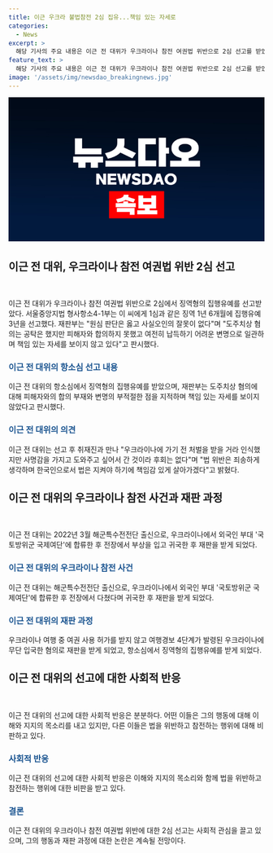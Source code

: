 ```yaml
---
title: 이근 우크라 불법참전 2심 집유...책임 있는 자세로
categories:
  - News
excerpt: >
  해당 기사의 주요 내용은 이근 전 대위가 우크라이나 참전 여권법 위반으로 2심 선고를 받았고, 징역형의 집행유예를 받은 것으로 전해졌다. 이근 전 대위는 여권법 위반과 특정범죄가중처벌법상 도주치상 혐의로 재판을 받았으며, 재판부는 그의 변명을 납득하기 어렵다는 판시를 내렸다. 이근 전 대위는 우크라이나에 가기 전 처벌을 인식하고 있었지만 사명감을 가지고 돕고 싶어서 간 것이며, 법 위반을 죄송하게 생각하며 책임감 있게 살아갈 것이라고 밝혔다.
feature_text: >
  해당 기사의 주요 내용은 이근 전 대위가 우크라이나 참전 여권법 위반으로 2심 선고를 받았고, 징역형의 집행유예를 받은 것으로 전해졌다. 이근 전 대위는 여권법 위반과 특정범죄가중처벌법상 도주치상 혐의로 재판을 받았으며, 재판부는 그의 변명을 납득하기 어렵다는 판시를 내렸다. 이근 전 대위는 우크라이나에 가기 전 처벌을 인식하고 있었지만 사명감을 가지고 돕고 싶어서 간 것이며, 법 위반을 죄송하게 생각하며 책임감 있게 살아갈 것이라고 밝혔다.
image: '/assets/img/newsdao_breakingnews.jpg'
---
```


<p><img src="/assets/img/newsdao_breakingnews.jpg" alt="pcversion 속보" /></p>

<h2 data-ke-size="size26">이근 전 대위, 우크라이나 참전 여권법 위반 2심 선고</h2>

<p data-ke-size="size16">&nbsp;</p>

<p>이근 전 대위가 우크라이나 참전 여권법 위반으로 2심에서 징역형의 집행유예를 선고받았다. 서울중앙지법 형사항소4-1부는 이 씨에게 1심과 같은 징역 1년 6개월에 집행유예 3년을 선고했다. 재판부는 "원심 판단은 옳고 사실오인의 잘못이 없다"며 "도주치상 혐의는 공탁은 했지만 피해자와 합의하지 못했고 여전히 납득하기 어려운 변명으로 일관하며 책임 있는 자세를 보이지 않고 있다"고 판시했다.</p>

<h3><b><span style="color: #1a5490;">이근 전 대위의 항소심 선고 내용</span></b></h3>

<p>이근 전 대위의 항소심에서 징역형의 집행유예를 받았으며, 재판부는 도주치상 혐의에 대해 피해자와의 합의 부재와 변명의 부적절한 점을 지적하며 책임 있는 자세를 보이지 않았다고 판시했다.</p>

<h3><b><span style="color: #1a5490;">이근 전 대위의 의견</span></b></h3>

<p>이근 전 대위는 선고 후 취재진과 만나 "우크라이나에 가기 전 처벌을 받을 거라 인식했지만 사명감을 가지고 도와주고 싶어서 간 것이라 후회는 없다"며 "법 위반은 죄송하게 생각하며 한국인으로서 법은 지켜야 하기에 책임감 있게 살아가겠다"고 밝혔다.</p>

<h2 data-ke-size="size26">이근 전 대위의 우크라이나 참전 사건과 재판 과정</h2>

<p data-ke-size="size16">&nbsp;</p>

<p>이근 전 대위는 2022년 3월 해군특수전전단 출신으로, 우크라이나에서 외국인 부대 '국토방위군 국제여단'에 합류한 후 전장에서 부상을 입고 귀국한 후 재판을 받게 되었다.</p>

<h3><b><span style="color: #1a5490;">이근 전 대위의 우크라이나 참전 사건</span></b></h3>

<p>이근 전 대위는 해군특수전전단 출신으로, 우크라이나에서 외국인 부대 '국토방위군 국제여단'에 합류한 후 전장에서 다쳤다며 귀국한 후 재판을 받게 되었다.</p>

<h3><b><span style="color: #1a5490;">이근 전 대위의 재판 과정</span></b></h3>

<p>우크라이나 여행 중 여권 사용 허가를 받지 않고 여행경보 4단계가 발령된 우크라이나에 무단 입국한 혐의로 재판을 받게 되었고, 항소심에서 징역형의 집행유예를 받게 되었다.</p>

<h2 data-ke-size="size26">이근 전 대위의 선고에 대한 사회적 반응</h2>

<p data-ke-size="size16">&nbsp;</p>

<p>이근 전 대위의 선고에 대한 사회적 반응은 분분하다. 어떤 이들은 그의 행동에 대해 이해와 지지의 목소리를 내고 있지만, 다른 이들은 법을 위반하고 참전하는 행위에 대해 비판하고 있다.</p>

<h3><b><span style="color: #1a5490;">사회적 반응</span></b></h3>

<p>이근 전 대위의 선고에 대한 사회적 반응은 이해와 지지의 목소리와 함께 법을 위반하고 참전하는 행위에 대한 비판을 받고 있다.</p>

<h3><b><span style="color: #1a5490;">결론</span></b></h3>

<p>이근 전 대위의 우크라이나 참전 여권법 위반에 대한 2심 선고는 사회적 관심을 끌고 있으며, 그의 행동과 재판 과정에 대한 논란은 계속될 전망이다.</p>

